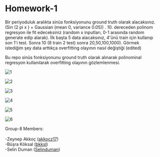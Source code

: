 # Homework-1

Bir periyoduluk aralıkta sinüs fonksiyonunu ground truth olarak alacaksınız. (Sin (2 pi x ) + Gaussian (mean 0,  variance 0.05)) . 10. dereceden polinom regresyon ile fit edeceksiniz (random x inputları, 0-1 arasında random generate edip alarak). İlk başta 5 data alacaksınız, 4'ünü train için kullanıp son 1'i test. Sonra 10 (8 train 2 test) sonra 20,50,100,1000). Görmek istediğim şey data arttıkça overfitting olayının nasıl değiştiği (edited)

Bu repo sinüs fonksiyonunu ground truth olarak alınarak polinominal regresyon kullanılarak overfitting olayının gözlemlenmesi.


![1](https://user-images.githubusercontent.com/54817369/183484052-4bfbc377-9da5-4886-a627-522aa5b48312.JPG)


![2](https://user-images.githubusercontent.com/54817369/183484216-ff70cc2c-0adb-4b05-8142-36190964eaae.JPG)


![3](https://user-images.githubusercontent.com/54817369/183484231-21a452b9-7a39-4b54-8e51-db1025465bb7.JPG)


![4](https://user-images.githubusercontent.com/54817369/183484238-053667a7-ec49-4eeb-98eb-fb4580727a06.JPG)


![5](https://user-images.githubusercontent.com/54817369/183484245-e56c6aae-bdc2-4fb6-8f99-1c95dcd89294.JPG)

![6](https://user-images.githubusercontent.com/54817369/183484422-506e91e1-faa5-4abc-93a3-838e878aedca.JPG)


Group-8 Members: <br><br>
-Zeynep Akkoç (<a href="https://github.com/akkocz17" target="_blank">akkocz17</a>) <br>
-Büşra Köksal (<a href="https://github.com/bkksl" target="_blank">bkksl</a>) <br>
-Selin Duman  (<a href="https://github.com/Selinduman" target="_blank">Selinduman</a>) <br>


